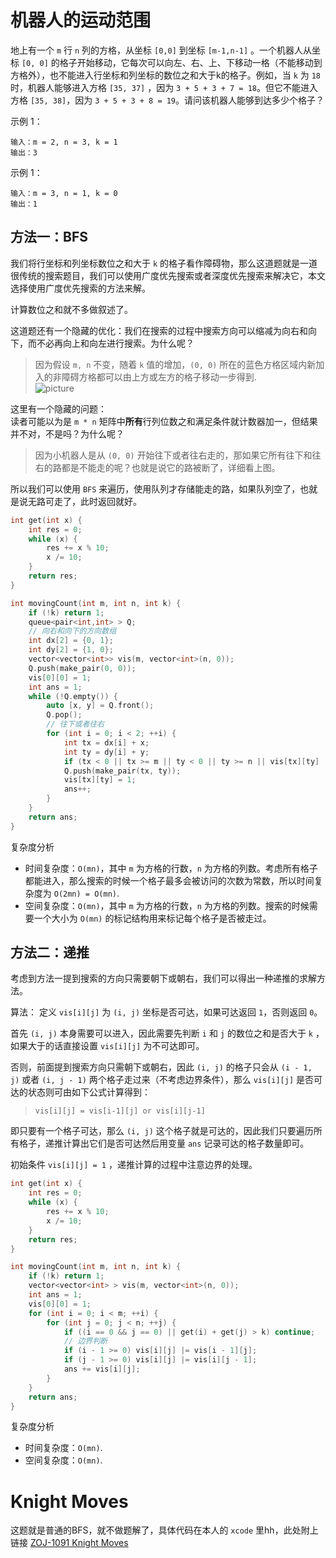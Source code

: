 # 机器人的运动范围
地上有一个 ```m``` 行 ```n``` 列的方格，从坐标 ```[0,0]``` 到坐标 ```[m-1,n-1]``` 。一个机器人从坐标 ```[0, 0]``` 的格子开始移动，它每次可以向左、右、上、下移动一格（不能移动到方格外），也不能进入行坐标和列坐标的数位之和大于k的格子。例如，当 ```k``` 为 ```18``` 时，机器人能够进入方格 ```[35, 37]``` ，因为 ```3 + 5 + 3 + 7 = 18```。但它不能进入方格 ```[35, 38]```，因为 ```3 + 5 + 3 + 8 = 19```。请问该机器人能够到达多少个格子？

示例 1：
```
输入：m = 2, n = 3, k = 1
输出：3
```
示例 1：
```
输入：m = 3, n = 1, k = 0
输出：1
```
## 方法一：BFS
我们将行坐标和列坐标数位之和大于 ```k``` 的格子看作障碍物，那么这道题就是一道很传统的搜索题目，我们可以使用广度优先搜索或者深度优先搜索来解决它，本文选择使用广度优先搜索的方法来解。  

计算数位之和就不多做叙述了。  

这道题还有一个隐藏的优化：我们在搜索的过程中搜索方向可以缩减为向右和向下，而不必再向上和向左进行搜索。为什么呢？  
>因为假设 ```m, n``` 不变，随着 ```k``` 值的增加，```(0, 0)``` 所在的蓝色方格区域内新加入的非障碍方格都可以由上方或左方的格子移动一步得到.  
![picture](https://pic.leetcode-cn.com/eb360a76b26e583f23a5c8743c6f398f84be3d292d17179327f8c57ddab784b0-幻灯片7.JPG)  

这里有一个隐藏的问题：  
读者可能以为是 ```m * n``` 矩阵中**所有**行列位数之和满足条件就计数器加一，但结果并不对，不是吗？为什么呢？  
>因为小机器人是从 ```(0, 0)``` 开始往下或者往右走的，那如果它所有往下和往右的路都是不能走的呢？也就是说它的路被断了，详细看上图。  

所以我们可以使用 ```BFS``` 来遍历，使用队列才存储能走的路，如果队列空了，也就是说无路可走了，此时返回就好。   

```c++
int get(int x) {
    int res = 0;
    while (x) {
        res += x % 10;
        x /= 10;
    }
    return res;
}

int movingCount(int m, int n, int k) {
    if (!k) return 1;
    queue<pair<int,int> > Q;
    // 向右和向下的方向数组
    int dx[2] = {0, 1};
    int dy[2] = {1, 0};
    vector<vector<int>> vis(m, vector<int>(n, 0));
    Q.push(make_pair(0, 0));
    vis[0][0] = 1;
    int ans = 1;
    while (!Q.empty()) {
        auto [x, y] = Q.front();
        Q.pop();
        // 往下或者往右
        for (int i = 0; i < 2; ++i) {
            int tx = dx[i] + x;
            int ty = dy[i] + y;
            if (tx < 0 || tx >= m || ty < 0 || ty >= n || vis[tx][ty] || get(tx) + get(ty) > k) continue;
            Q.push(make_pair(tx, ty));
            vis[tx][ty] = 1;
            ans++;
        }
    }
    return ans;
}
```
复杂度分析
- 时间复杂度：```O(mn)```，其中 ```m``` 为方格的行数，```n``` 为方格的列数。考虑所有格子都能进入，那么搜索的时候一个格子最多会被访问的次数为常数，所以时间复杂度为 ```O(2mn) = O(mn)```.  
- 空间复杂度：```O(mn)```，其中 ```m``` 为方格的行数，```n``` 为方格的列数。搜索的时候需要一个大小为 ```O(mn)``` 的标记结构用来标记每个格子是否被走过。  

## 方法二：递推
考虑到方法一提到搜索的方向只需要朝下或朝右，我们可以得出一种递推的求解方法。  

算法：
定义 ```vis[i][j]``` 为 ```(i, j)``` 坐标是否可达，如果可达返回 ```1```，否则返回 ```0```。

首先 ```(i, j)``` 本身需要可以进入，因此需要先判断 ```i``` 和 ```j``` 的数位之和是否大于 ```k``` ，如果大于的话直接设置 ```vis[i][j]``` 为不可达即可。

否则，前面提到搜索方向只需朝下或朝右，因此 ```(i, j)``` 的格子只会从 ```(i - 1, j)``` 或者 ```(i, j - 1)``` 两个格子走过来（不考虑边界条件），那么 ```vis[i][j]``` 是否可达的状态则可由如下公式计算得到：
>```vis[i][j] = vis[i-1][j] or vis[i][j-1]```  

即只要有一个格子可达，那么 ```(i, j)``` 这个格子就是可达的，因此我们只要遍历所有格子，递推计算出它们是否可达然后用变量 ```ans``` 记录可达的格子数量即可。

初始条件 ```vis[i][j] = 1``` ，递推计算的过程中注意边界的处理。  

```c++
int get(int x) {
    int res = 0;
    while (x) {
        res += x % 10;
        x /= 10;
    }
    return res;
}

int movingCount(int m, int n, int k) {
    if (!k) return 1;
    vector<vector<int> > vis(m, vector<int>(n, 0));
    int ans = 1;
    vis[0][0] = 1;
    for (int i = 0; i < m; ++i) {
        for (int j = 0; j < n; ++j) {
            if ((i == 0 && j == 0) || get(i) + get(j) > k) continue;
            // 边界判断
            if (i - 1 >= 0) vis[i][j] |= vis[i - 1][j];
            if (j - 1 >= 0) vis[i][j] |= vis[i][j - 1];
            ans += vis[i][j];
        }
    }
    return ans;
}
```
复杂度分析
- 时间复杂度：```O(mn)```.  
- 空间复杂度：```O(mn)```.  

# Knight Moves
这题就是普通的BFS，就不做题解了，具体代码在本人的 ```xcode``` 里hh，此处附上链接 [ZOJ-1091 Knight Moves](https://zoj.pintia.cn/problem-sets/91827364500/problems/91827364590)  








































